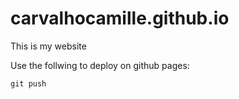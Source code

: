 # carvalhocamille.github.io

This is my website

Use the follwing to deploy on github pages:

```
git push
```
